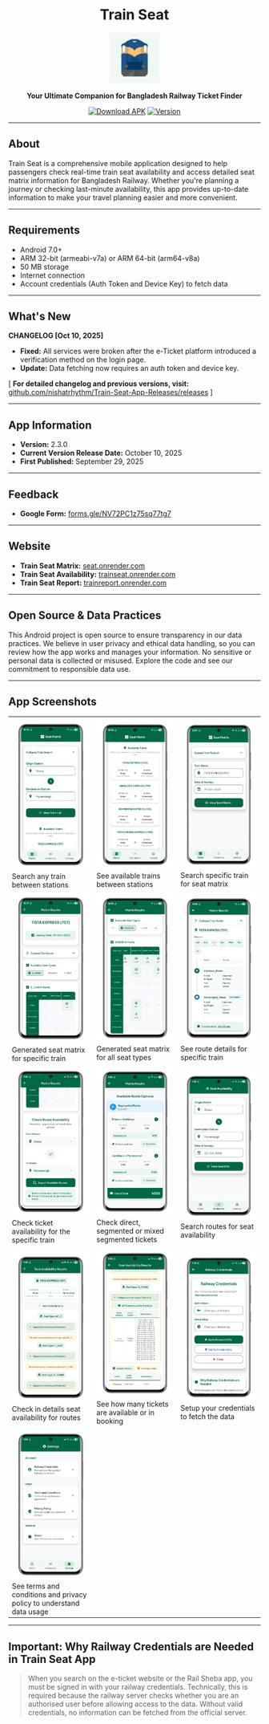 <h1 align ="center">Train Seat</h1>

<div align="center">

<img src="/images/icon.png" alt="Train Seat Logo" width="100" />

**Your Ultimate Companion for Bangladesh Railway Ticket Finder**

[![Download APK](https://img.shields.io/badge/Download-APK-success?style=for-the-badge&logo=android)](https://github.com/nishatrhythm/Train-Seat-App-Releases/releases/download/v2.3.0/Train_Seat.apk)
[![Version](https://img.shields.io/badge/Version-2.3.0-blue?style=for-the-badge)](https://github.com/nishatrhythm/Train-Seat-App-Releases/releases/download/v2.3.0/Train_Seat.apk)

</div>

---

## About

Train Seat is a comprehensive mobile application designed to help passengers check real-time train seat availability and access detailed seat matrix information for Bangladesh Railway. Whether you're planning a journey or checking last-minute availability, this app provides up-to-date information to make your travel planning easier and more convenient.

---

## Requirements

- Android 7.0+
- ARM 32-bit (armeabi-v7a) or ARM 64-bit (arm64-v8a)
- 50 MB storage
- Internet connection
- Account credentials (Auth Token and Device Key) to fetch data

---

## What's New

**CHANGELOG [Oct 10, 2025]**
- **Fixed:** All services were broken after the e-Ticket platform introduced a verification method on the login page.
- **Update:** Data fetching now requires an auth token and device key.

[ **For detailed changelog and previous versions, visit:** [github.com/nishatrhythm/Train-Seat-App-Releases/releases](https://github.com/nishatrhythm/Train-Seat-App-Releases/releases) ]

---

## App Information

- **Version:** 2.3.0
- **Current Version Release Date:** October 10, 2025
- **First Published:** September 29, 2025

---

## Feedback

- **Google Form:** [forms.gle/NV72PC1z75sq77tg7](https://forms.gle/NV72PC1z75sq77tg7)

---

## Website

- **Train Seat Matrix:** [seat.onrender.com](https://seat.onrender.com)
- **Train Seat Availability:** [trainseat.onrender.com](https://trainseat.onrender.com)
- **Train Seat Report:** [trainreport.onrender.com](https://trainreport.onrender.com)

---

## Open Source & Data Practices

This Android project is open source to ensure transparency in our data practices. We believe in user privacy and ethical data handling, so you can review how the app works and manages your information. No sensitive or personal data is collected or misused. Explore the code and see our commitment to responsible data use.

---

## App Screenshots

<table>
<tr>
<td><img src="images/1.jpeg" alt="Screenshot 1"><br>Search any train between stations</td>
<td><img src="images/2.jpeg" alt="Screenshot 2"><br>See available trains between stations</td>
<td><img src="images/3.jpeg" alt="Screenshot 3"><br>Search specific train for seat matrix</td>
</tr>
<tr>
<td><img src="images/4.jpeg" alt="Screenshot 4"><br>Generated seat matrix for specific train</td>
<td><img src="images/5.jpeg" alt="Screenshot 5"><br>Generated seat matrix for all seat types</td>
<td><img src="images/6.jpeg" alt="Screenshot 6"><br>See route details for specific train</td>
</tr>
<tr>
<td><img src="images/7.jpeg" alt="Screenshot 7"><br>Check ticket availability for the specific train</td>
<td><img src="images/8.jpeg" alt="Screenshot 8"><br>Check direct, segmented or mixed segmented tickets</td>
<td><img src="images/9.jpeg" alt="Screenshot 9"><br>Search routes for seat availability</td>
</tr>
<tr>
<td><img src="images/10.jpeg" alt="Screenshot 10"><br>Check in details seat availability for routes</td>
<td><img src="images/11.jpeg" alt="Screenshot 11"><br>See how many tickets are available or in booking</td>
<td><img src="images/12.jpeg" alt="Screenshot 12"><br>Setup your credentials to fetch the data</td>
</tr>
<tr>
<td><img src="images/13.jpeg" alt="Screenshot 13"><br>See terms and conditions and privacy policy to understand data usage</td>
<td></td>
<td></td>
</tr>
</table>

---

## Important: Why Railway Credentials are Needed in Train Seat App

> When you search on the e-ticket website or the Rail Sheba app, you must be signed in with your railway credentials. Technically, this is required because the railway server checks whether you are an authorised user before allowing access to the data. Without valid credentials, no information can be fetched from the official server.